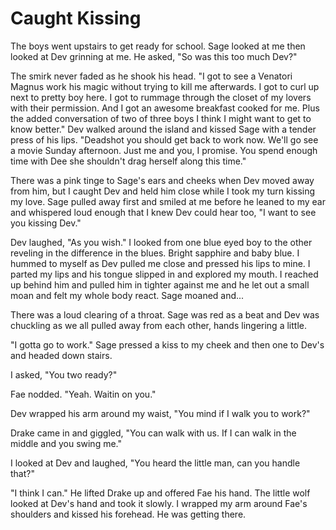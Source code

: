 # Caught Kissing

The boys went upstairs to get ready for school.  Sage looked at me then looked at Dev grinning at me.  He asked, "So was this too much Dev?"

The smirk never faded as he shook his head.  "I got to see a Venatori Magnus work his magic without trying to kill me afterwards.  I got to curl up next to pretty boy here.  I got to rummage through the closet of my lovers with their permission.  And I got an awesome breakfast cooked for me.  Plus the added conversation of two of three boys I think I might want to get to know better."  Dev walked around the island and kissed Sage with a tender press of his lips.  "Deadshot you should get back to work now.  We'll go see a movie Sunday afternoon.  Just me and you, I promise.  You spend enough time with Dee she shouldn't drag herself along this time."

There was a pink tinge to Sage's ears and cheeks when Dev moved away from him, but I caught Dev and held him close while I took my turn kissing my love.  Sage pulled away first and smiled at me before he leaned to my ear and whispered loud enough that I knew Dev could hear too, "I want to see you kissing Dev."

Dev laughed, "As you wish."  I looked from one blue eyed boy to the other reveling in the difference in the blues.  Bright sapphire and baby blue.  I hummed to myself as Dev pulled me close and pressed his lips to mine.  I parted my lips and his tongue slipped in and explored my mouth.  I reached up behind him and pulled him in tighter against me and he let out a small moan and felt my whole body react.  Sage moaned and...

There was a loud clearing of a throat.  Sage was red as a beat and Dev was chuckling as we all pulled away from each other, hands lingering a little.

"I gotta go to work."  Sage pressed a kiss to my cheek and then one to Dev's and headed down stairs.

I asked, "You two ready?"

Fae nodded.  "Yeah.  Waitin on you."

Dev wrapped his arm around my waist, "You mind if I walk you to work?"

Drake came in and giggled, "You can walk with us.  If I can walk in the middle and you swing me."

I looked at Dev and laughed, "You heard the little man, can you handle that?"

"I think I can."  He lifted Drake up and offered Fae his hand.  The little wolf looked at Dev's hand and took it slowly.  I wrapped my arm around Fae's shoulders and kissed his forehead.  He was getting there.